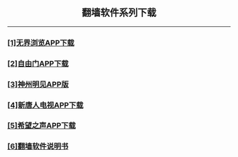 <!DOCTYPE html><html><head><meta http-equiv=Content-Type content="text/html;charset=utf8"><meta name="viewport" id="viewport" content="width=device-width,initial-scale=1.0,minimum-scale=1.0,maximum-scale=1.0,user-scalable=no"></head><body><h2 style="text-align:center;">翻墙软件系列下载</h2><hr/>

<h3><a href="https://github.com/w9c7ty8/w9c7ty8.github.io/blob/main/ESSpVVGkwUBspVdxj.apk">[1]无界浏览APP下载</a></h3>

<h3><a href="https://github.com/w9c7ty8/w9c7ty8.github.io/blob/main/EUZZkFERUBCAVokHW.apk">[2]自由门APP下载</a></h3>

<h3><a href="https://github.com/w9c7ty8/w9c7ty8.github.io/blob/main/gWGEFDCZRVCCp8H87.apk">[3]神州明见APP版</a></h3>

<h3><a href="https://github.com/w9c7ty8/w9c7ty8.github.io/blob/main/FUVIlWWFQVCSBa6aF.apk">[4]新唐人电视APP下载</a></h3>

<h3><a href="https://github.com/w9c7ty8/w9c7ty8.github.io/blob/main/kUOQFGLEBCBnp4egi.apk">[5]希望之声APP下载</a></h3>

<h3><a href="https://github.com/w9c7ty8/w9c7ty8.github.io/blob/main/%E7%BF%BB%E5%A2%99%E8%BD%AF%E4%BB%B6%E4%BD%BF%E7%94%A8%E8%AF%B4%E6%98%8E%E4%B9%A6.txt">[6]翻墙软件说明书</a></h3><p></body></html>
